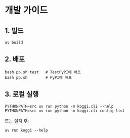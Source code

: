 # 개발 가이드

## 1. 빌드

```
uv build
```

## 2. 배포

```
bash pp.sh test   # TestPyPI에 배포
bash pp.sh        # PyPI에 배포
```

## 3. 로컬 실행

```
PYTHONPATH=src uv run python -m koggi.cli --help
PYTHONPATH=src uv run python -m koggi.cli config list
```

또는 설치 후:

```
uv run koggi --help
```
